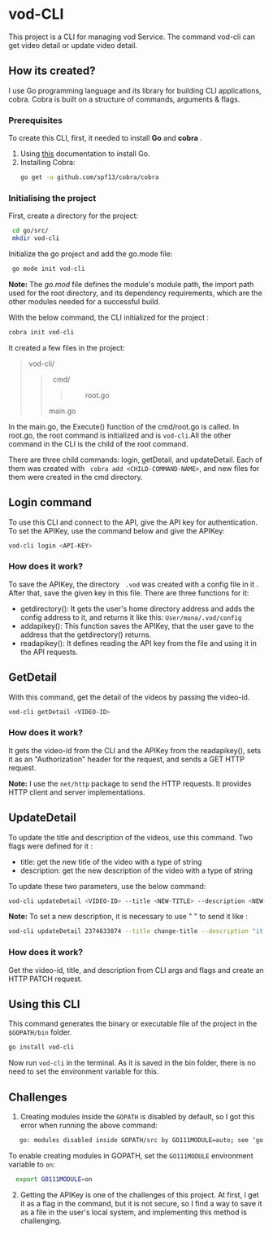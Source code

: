 # vod-CLI

This project is a CLI for managing  vod Service.
The command vod-cli can get video detail or update video detail.

## How its created?

I use Go programming language and its library for building CLI applications, cobra.
Cobra is built on a structure of commands, arguments & flags.

### Prerequisites
To create this CLI, first,  it needed to install **Go** and **cobra** .
1. Using [this](https://go.dev/dl/) documentation to install Go.
2. Installing Cobra:
   ```bash
   go get -u github.com/spf13/cobra/cobra
   ```

### Initialising the project
 First, create a directory for the project:
  ```bash
   cd go/src/
   mkdir vod-cli
   ```
  Initialize the go project and add the go.mode file:
  ```bash
   go mode init vod-cli
   ```
**Note:** The *go.mod* file defines the module's module path, the import path used for the root directory, and its dependency requirements, which are the other modules needed for a successful build.

With the below command, the CLI initialized for the project :

```bash
cobra init vod-cli
```

It created a few files in the project:

> vod-cli/
>>&nbsp; cmd/
>>>&nbsp;&nbsp;&nbsp;&nbsp;&nbsp;&nbsp;&nbsp;&nbsp;root.go
>>
>>main.go

In the main.go, the Execute() function of the cmd/root.go is called. In root.go, the root command is initialized and is  ```vod-cli```.All the other command in the CLI is the child of the root command.

There are three child commands: login, getDetail, and updateDetail.
Each of them was created with ``` cobra add <CHILD-COMMAND-NAME>```, and new files for them were created in the cmd directory.

## Login command

To use this CLI and connect to the API,  give the API key for authentication.
To set the APIKey,  use the command below and give the APIKey:
```bash
vod-cli login <API-KEY>
```

### How does it work?
To save the APIKey, the directory ``` .vod```  was created with a config file in it  . After that, save the given key in this file.
There are three functions for it:

- getdirectory(): It gets the user's home directory address and adds the config address to it, and returns it like this:
```User/mona/.vod/config```
- addapikey(): This function saves the APIKey, that the user gave to the address that the getdirectory() returns.
- readapikey(): It defines reading the API key from the file and using it in the API requests.

## GetDetail
With this command, get the detail of the videos by passing the video-id.
```bash
vod-cli getDetail <VIDEO-ID>
```
### How does it work?
 It gets the video-id from the CLI and the APIKey from the readapikey(), sets it as an "Authorization" header for the request, and sends a GET HTTP request.

**Note:** I use the ```net/http``` package to send the HTTP requests. It provides HTTP client and server implementations.


## UpdateDetail

To update the title and description of the videos, use this command.
Two flags were defined for it  :

- title: get the new title of the video with a type of string
- description: get the new description of the video with a type of string

To update these two parameters,  use the below command:

```bash
vod-cli updateDetail <VIDEO-ID> --title <NEW-TITLE> --description <NEW-DESCRIPTION>
```
**Note:** To set a new description, it is necessary to use " " to send it like :
```bash
vod-cli updateDetail 2374633874 --title change-title --description "it is to change a title"
```
 ### How does it work?
Get the video-id, title, and description from CLI args and flags and create an HTTP PATCH request.

## Using this CLI
This command generates the binary or executable file of the project in the ```$GOPATH/bin``` folder.
```bash
go install vod-cli
```
Now run `vod-cli`  in the terminal. As it is saved in the bin folder, there is no need to set the environment variable for this.

## Challenges

1. Creating modules inside the  `GOPATH` is disabled by default, so I got this error when running the above command:
```bash
   go: modules disabled inside GOPATH/src by GO111MODULE=auto; see ‘go help modules’
   ```
 To enable creating modules in GOPATH, set the `GO111MODULE` environment variable to `on`:
 ```bash
   export GO111MODULE=on
   ```

 2. Getting the APIKey is one of the challenges of this project. At first, I get it as a flag in the command, but it is not secure, so I find a way to save it as a file in the user's local system, and implementing this method is challenging.
